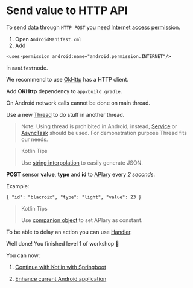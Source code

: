 # Send value to HTTP API

To send data through `HTTP POST` you need [Internet access permission](http://developer.android.com/training/basics/network-ops/connecting.html).

1. Open `AndroidManifest.xml`
1. Add

`<uses-permission android:name="android.permission.INTERNET"/>`

in `manifest`node.

We recommend to use [OkHttp](http://square.github.io/okhttp/) has a HTTP client.

Add **OKHttp** dependency to `app/build.gradle`.

On Android network calls cannot be done on main thread.

Use a new [Thread](http://developer.android.com/reference/java/lang/Thread.html) to do stuff in another thread.

> Note: Using thread is prohibited in Android, instead, [Service](http://developer.android.com/guide/components/services.html) or [AsyncTask](http://developer.android.com/reference/android/os/AsyncTask.html) should be used. For demonstration purpose Thread fits our needs.


> Kotlin Tips
>
> Use [string interpolation](https://kotlinlang.org/docs/reference/idioms.html#string-interpolation) to easily generate JSON.

**POST** sensor **value**, **type** and **id** to [APIary](https://apiary.io/) every *2 seconds*.

Example:

`
  {
    "id": "blacroix",
    "type": "light",
    "value": 23
  }
`

> Kotlin Tips
>
> Use [companion object](https://kotlinlang.org/docs/reference/object-declarations.html#companion-objects) to set APIary as constant.

To be able to delay an action you can use [Handler](http://developer.android.com/reference/android/os/Handler.html).

Well done! You finished level 1 of workshop :horse:

You can now:

1. [Continue with Kotlin with Springboot](../back/01_CreateProject.md)

2. [Enhance current Android application](08_ExtraAndroidApplication.md)
